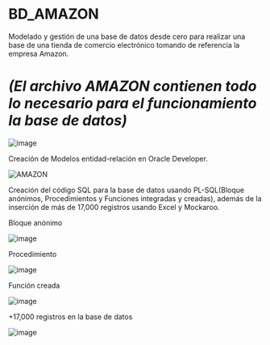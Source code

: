 # BD_AMAZON
Modelado y gestión de una base de datos desde cero para realizar una base de una tienda de comercio electrónico tomando de referencia la empresa Amazon.

# *(El archivo AMAZON contienen todo lo necesario para el funcionamiento la base de datos)* 

![image](https://user-images.githubusercontent.com/91923931/136713247-db36aa52-63bf-4fd5-9517-29a20e4e7ba4.png)

Creación de Modelos entidad-relación en Oracle Developer.

![AMAZON](https://user-images.githubusercontent.com/91923931/136712754-b4688014-b8ed-492c-9593-06a91f45b055.png)

Creación del código SQL para la base de datos usando PL-SQL(Bloque anónimos, Procedimientos y Funciones integradas y creadas), además de la inserción de más de 17,000 registros usando Excel y Mockaroo.

Bloque anónimo

![image](https://user-images.githubusercontent.com/91923931/136713120-e91dd9f1-8fd7-47c1-a64c-a647460841a7.png)

Procedimiento

![image](https://user-images.githubusercontent.com/91923931/136713147-5e72f7c7-f834-4ca7-992e-7e1a0286570c.png)


Función creada

![image](https://user-images.githubusercontent.com/91923931/136713164-937ee43b-a216-4270-b009-73daa16bbdc4.png)

+17,000 registros en la base de datos

![image](https://user-images.githubusercontent.com/91923931/136713071-e979b791-6807-4525-bbc0-b0913a1509d0.png)
